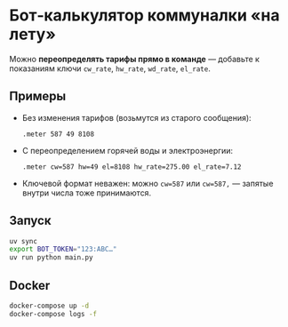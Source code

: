 Бот‑калькулятор коммуналки «на лету»
=====================================================

Можно **переопределять тарифы прямо в команде** — добавьте к
показаниям ключи `cw_rate`, `hw_rate`, `wd_rate`, `el_rate`.

Примеры
-------
* Без изменения тарифов (возьмутся из старого сообщения):
  ```
  .meter 587 49 8108
  ```
* С переопределением горячей воды и электроэнергии:
  ```
  .meter cw=587 hw=49 el=8108 hw_rate=275.00 el_rate=7.12
  ```
* Ключевой формат неважен: можно `cw=587` или `cw=587,` — запятые
  внутри числа тоже принимаются.

Запуск
------
```bash
uv sync
export BOT_TOKEN="123:ABC…"
uv run python main.py
```


Docker
------
```bash
docker-compose up -d
docker-compose logs -f
```